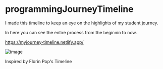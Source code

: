 # programmingJourneyTimeline

I made this timeline to keep an eye on the highlights of my student journey.

In here you can see the entire process from the beginnin to now.

https://myjourney-timeline.netlify.app/


![image](https://user-images.githubusercontent.com/72318958/187096302-7f55942b-0ce4-4201-b326-6a0863eda752.png)


Inspired by Florin Pop's Timeline
